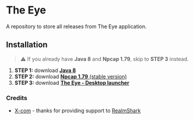 # The Eye
A repository to store all releases from The Eye application.

## Installation

> :warning: If you already have **Java 8** and **Npcap 1.79**, skip to __STEP 3__ instead.

1. **STEP 1:** download [__Java 8__](https://github.com/Devwarlt/the-eye-resources/raw/refs/heads/main/redist/jre-8u431-windows-x64.exe)
2. **STEP 2:** download [__Npcap 1.79__ (stable version)](https://github.com/Devwarlt/the-eye-resources/raw/refs/heads/main/redist/npcap-1.79.exe)
3. **STEP 3:** download [__The Eye - Desktop launcher__](https://github.com/Devwarlt/the-eye-resources/raw/refs/heads/main/redist/The%20Eye%20-%20Installer%20-%20v1.1.0.exe)

### Credits
- [X-com](https://github.com/X-com) - thanks for providing support to [RealmShark](https://github.com/X-com/RealmShark)
